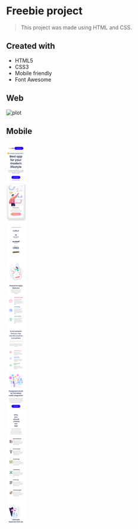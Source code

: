 # Freebie project

> This project was made using HTML and CSS.

## Created with
* HTML5
* CSS3
* Mobile friendly
* Font Awesome 

## Web 

![plot](img/freebieimg.png)

## Mobile

![plot](img/frebieemobilepng.png)

